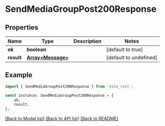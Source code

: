# SendMediaGroupPost200Response


## Properties

Name | Type | Description | Notes
------------ | ------------- | ------------- | -------------
**ok** | **boolean** |  | [default to true]
**result** | [**Array&lt;Message&gt;**](Message.md) |  | [default to undefined]

## Example

```typescript
import { SendMediaGroupPost200Response } from 'tele_rest';

const instance: SendMediaGroupPost200Response = {
    ok,
    result,
};
```

[[Back to Model list]](../README.md#documentation-for-models) [[Back to API list]](../README.md#documentation-for-api-endpoints) [[Back to README]](../README.md)
